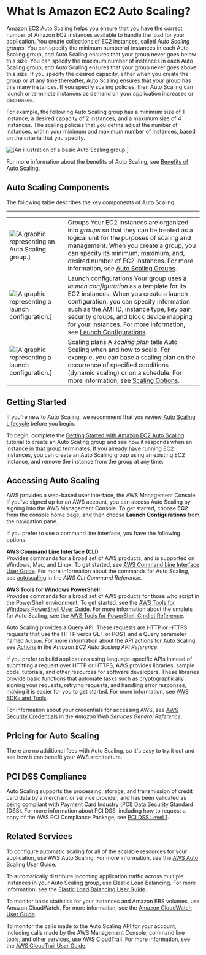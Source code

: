 # What Is Amazon EC2 Auto Scaling?<a name="what-is-amazon-ec2-auto-scaling"></a>

Amazon EC2 Auto Scaling helps you ensure that you have the correct number of Amazon EC2 instances available to handle the load for your application\. You create collections of EC2 instances, called *Auto Scaling groups*\. You can specify the minimum number of instances in each Auto Scaling group, and Auto Scaling ensures that your group never goes below this size\. You can specify the maximum number of instances in each Auto Scaling group, and Auto Scaling ensures that your group never goes above this size\. If you specify the desired capacity, either when you create the group or at any time thereafter, Auto Scaling ensures that your group has this many instances\. If you specify scaling policies, then Auto Scaling can launch or terminate instances as demand on your application increases or decreases\.

For example, the following Auto Scaling group has a minimum size of 1 instance, a desired capacity of 2 instances, and a maximum size of 4 instances\. The scaling policies that you define adjust the number of instances, within your minimum and maximum number of instances, based on the criteria that you specify\.

![\[An illustration of a basic Auto Scaling group.\]](http://docs.aws.amazon.com/autoscaling/ec2/userguide/images/as-basic-diagram.png)

For more information about the benefits of Auto Scaling, see [Benefits of Auto Scaling](auto-scaling-benefits.md)\.

## Auto Scaling Components<a name="as-component-intro"></a>

The following table describes the key components of Auto Scaling\.


****  

|  |  | 
| --- |--- |
|  ![\[A graphic representing an Auto Scaling group.\]](http://docs.aws.amazon.com/autoscaling/ec2/userguide/images/group-graphic.png)  |   Groups Your EC2 instances are organized into *groups* so that they can be treated as a logical unit for the purposes of scaling and management\. When you create a group, you can specify its minimum, maximum, and, desired number of EC2 instances\. For more information, see [Auto Scaling Groups](AutoScalingGroup.md)\.   | 
|  ![\[A graphic representing a launch configuration.\]](http://docs.aws.amazon.com/autoscaling/ec2/userguide/images/launch-configuration-graphic.png)  |   Launch configurations Your group uses a *launch configuration* as a template for its EC2 instances\. When you create a launch configuration, you can specify information such as the AMI ID, instance type, key pair, security groups, and block device mapping for your instances\. For more information, see [Launch Configurations](LaunchConfiguration.md)\.   | 
|  ![\[A graphic representing a launch configuration.\]](http://docs.aws.amazon.com/autoscaling/ec2/userguide/images/scaling-plan-graphic.png)  |   Scaling plans A *scaling plan* tells Auto Scaling when and how to scale\. For example, you can base a scaling plan on the occurrence of specified conditions \(dynamic scaling\) or on a schedule\. For more information, see [Scaling Options](scaling_plan.md#scaling_typesof)\.   | 

## Getting Started<a name="what-is-auto-scaling-next-steps"></a>

If you're new to Auto Scaling, we recommend that you review [Auto Scaling Lifecycle](AutoScalingGroupLifecycle.md) before you begin\.

To begin, complete the [Getting Started with Amazon EC2 Auto Scaling](GettingStartedTutorial.md) tutorial to create an Auto Scaling group and see how it responds when an instance in that group terminates\. If you already have running EC2 instances, you can create an Auto Scaling group using an existing EC2 instance, and remove the instance from the group at any time\.

## Accessing Auto Scaling<a name="access-as"></a>

AWS provides a web\-based user interface, the AWS Management Console\. If you've signed up for an AWS account, you can access Auto Scaling by signing into the AWS Management Console\. To get started, choose **EC2** from the console home page, and then choose **Launch Configurations** from the navigation pane\.

If you prefer to use a command line interface, you have the following options:

**AWS Command Line Interface \(CLI\)**  
Provides commands for a broad set of AWS products, and is supported on Windows, Mac, and Linux\. To get started, see [AWS Command Line Interface User Guide](http://docs.aws.amazon.com/cli/latest/userguide/)\. For more information about the commands for Auto Scaling, see [autoscaling](http://docs.aws.amazon.com/cli/latest/reference/autoscaling/index.html) in the *AWS CLI Command Reference*\.

**AWS Tools for Windows PowerShell**  
Provides commands for a broad set of AWS products for those who script in the PowerShell environment\. To get started, see the [AWS Tools for Windows PowerShell User Guide](http://docs.aws.amazon.com/powershell/latest/userguide/)\. For more information about the cmdlets for Auto Scaling, see the [AWS Tools for PowerShell Cmdlet Reference](http://docs.aws.amazon.com/powershell/latest/reference/Index.html)\.

Auto Scaling provides a Query API\. These requests are HTTP or HTTPS requests that use the HTTP verbs GET or POST and a Query parameter named `Action`\. For more information about the API actions for Auto Scaling, see [Actions](http://docs.aws.amazon.com/autoscaling/ec2/APIReference/API_Operations.html) in the *Amazon EC2 Auto Scaling API Reference*\.

If you prefer to build applications using language\-specific APIs instead of submitting a request over HTTP or HTTPS, AWS provides libraries, sample code, tutorials, and other resources for software developers\. These libraries provide basic functions that automate tasks such as cryptographically signing your requests, retrying requests, and handling error responses, making it is easier for you to get started\. For more information, see [AWS SDKs and Tools](http://aws.amazon.com/tools/)\.

For information about your credentials for accessing AWS, see [AWS Security Credentials](http://docs.aws.amazon.com/general/latest/gr/aws-security-credentials.html) in the *Amazon Web Services General Reference*\.

## Pricing for Auto Scaling<a name="as-pricing"></a>

There are no additional fees with Auto Scaling, so it's easy to try it out and see how it can benefit your AWS architecture\.

## PCI DSS Compliance<a name="pci-dss-compliance"></a>

Auto Scaling supports the processing, storage, and transmission of credit card data by a merchant or service provider, and has been validated as being compliant with Payment Card Industry \(PCI\) Data Security Standard \(DSS\)\. For more information about PCI DSS, including how to request a copy of the AWS PCI Compliance Package, see [PCI DSS Level 1](https://aws.amazon.com/compliance/pci-dss-level-1-faqs/)\. 

## Related Services<a name="related-services"></a>

To configure automatic scaling for all of the scalable resources for your application, use AWS Auto Scaling\. For more information, see the [AWS Auto Scaling User Guide](http://docs.aws.amazon.com/autoscaling/plans/userguide/)\.

To automatically distribute incoming application traffic across multiple instances in your Auto Scaling group, use Elastic Load Balancing\. For more information, see the [Elastic Load Balancing User Guide](http://docs.aws.amazon.com/elasticloadbalancing/latest/userguide/)\.

To monitor basic statistics for your instances and Amazon EBS volumes, use Amazon CloudWatch\. For more information, see the [Amazon CloudWatch User Guide](http://docs.aws.amazon.com/AmazonCloudWatch/latest/monitoring/)\.

To monitor the calls made to the Auto Scaling API for your account, including calls made by the AWS Management Console, command line tools, and other services, use AWS CloudTrail\. For more information, see the [AWS CloudTrail User Guide](http://docs.aws.amazon.com/awscloudtrail/latest/userguide/)\.